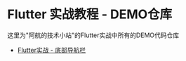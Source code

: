 # Flutter 实战教程 - DEMO仓库
这里为"阿航的技术小站"的Flutter实战中所有的DEMO代码仓库

- [Flutter实战 - 底部导航栏](https://harrisonqi.github.io/flutter-actual-combat/2020/02/21/bottom-navigator.html)